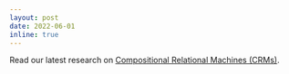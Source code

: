 ```yaml
---
layout: post
date: 2022-06-01
inline: true
---
```


Read our latest research on <a rel="external nofollow" href="https://arxiv.org/abs/2206.00738" target="_blank">Compositional Relational Machines (CRMs)</a>.
